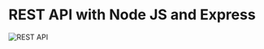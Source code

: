 # REST API with Node JS and Express

![REST API](https://i.ibb.co/7GWCCbp/Screenshot-2020-07-12-at-08-30-32.png)
